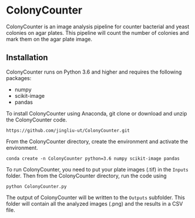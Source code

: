 # ColonyCounter

ColonyCounter is an image analysis pipeline for counter bacterial and yeast 
colonies on agar plates. This pipeline will count the number of colonies and 
mark them on the agar plate image.

## Installation

ColonyCounter runs on Python 3.6 and higher and requires the following packages:
- numpy
- scikit-image
- pandas

To install ColonyCounter using Anaconda, git clone or download and unzip the 
ColonyCounter code.

```
https://github.com/jingliu-ut/ColonyCounter.git
```

From the ColonyCounter directory, create the environment 
and activate the environment.

```
conda create -n ColonyCounter python=3.6 numpy scikit-image pandas
```

To run ColonyCounter, you need to put your plate images (.tif) in the 
`Inputs` folder. Then from the ColonyCounter directory, run the code using 
```
python ColonyCounter.py
```

The output of ColonyCounter will be written to the `Outputs` subfolder. This 
folder will contain all the analyzed images (.png) and the results in a CSV 
file.
